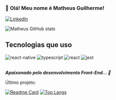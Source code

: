 ### 👋 <strong>Olá! Meu nome é Matheus Guilherme!</strong>

[![LinkedIn](https://img.shields.io/badge/LinkedIn-0077B5?style=for-the-badge&logo=linkedin&logoColor=white)](https://www.linkedin.com/in/matheus-guilherme-mgcm/)

![Matheus GitHub stats](https://github-readme-stats.vercel.app/api?username=MatheusGCM&show_icons=true&theme=react)

## Tecnologias que uso

<div style="display: inline_block">
  <img align="center" alt="react-native" src="https://img.shields.io/badge/React_Native-20232A?style=for-the-badge&logo=react&logoColor=61DAFB" />
  <img align="center" alt="typescript" src="https://shields.io/badge/TypeScript-3178C6?logo=TypeScript&logoColor=FFF&style=flat-square" />
  <img align="center" alt="react" src="https://img.shields.io/badge/React-20232A?style=for-the-badge&logo=react&logoColor=61DAFB" />
  <img align="center" alt="jest" src="https://img.shields.io/badge/Jest-323330?style=for-the-badge&logo=Jest&logoColor=white" />
<div>

<br>

<strong><i>Apaixonado pelo desenvolvimento Front-End... 🥰</i></strong>

Último projeto: 

[![Readme Card](https://github-readme-stats.vercel.app/api/pin/?username=MatheusGCM&repo=CompassFlix&theme=react)](https://github.com/MatheusGCM/CompassFlix)
[![Top Langs](https://github-readme-stats.vercel.app/api/top-langs/?username=MatheusGCM&layout=compact&theme=react)](https://github.com/MatheusGCM/MatheusGCM)

##
